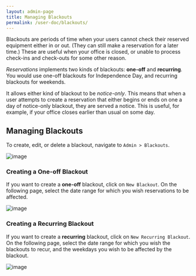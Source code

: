 ```yaml
---
layout: admin-page
title: Managing Blackouts
permalink: /user-doc/blackouts/
---
```

Blackouts are periods of time when your users cannot check their reserved equipment either in or out. (They can still make a reservation for a later time.) These are useful when your office is closed, or unable to process check-ins and check-outs for some other reason.

*Reservations* implements two kinds of blackouts: **one-off** and **recurring**. You would use one-off blackouts for Independence Day, and recurring blackouts for weekends.

It allows either kind of blackout to be *notice-only*. This means that when a user attempts to create a reservation that either begins or ends on one a day of notice-only blackout, they are served a notice. This is useful, for example, if your office closes earlier than usual on some day.

## Managing Blackouts

To create, edit, or delete a blackout, navigate to `Admin > Blackouts`.

![image](/reservations/images/blackout-index.png)

### Creating a One-off Blackout

If you want to create a **one-off** blackout, click on `New Blackout`. On the following page, select the date range for which you wish reservations to be affected.

![image](/reservations/images/blackout-normal.png)


### Creating a Recurring Blackout

If you want to create a **recurring** blackout, click on `New Recurring Blackout`. On the following page, select the date range for which you wish the blackouts to recur, and the weekdays you wish to be affected by the blackout.

![image](/reservations/images/blackout-recurring.png)